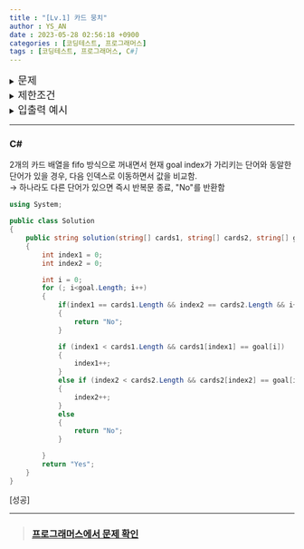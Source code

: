 ```yaml
---
title : "[Lv.1] 카드 뭉치"
author : YS_AN
date : 2023-05-28 02:56:18 +0900
categories : [코딩테스트, 프로그래머스]
tags : [코딩테스트, 프로그래머스, C#]
---
```


<details>
  <summary><font size= "4">문제</font></summary>
  
   코니는 영어 단어가 적힌 카드 뭉치 두 개를 선물로 받았습니다. 코니는 다음과 같은 규칙으로 카드에 적힌 단어들을 사용해 원하는 순서의 단어 배열을 만들 수 있는지 알고 싶습니다.
    <ul>
        <li> 원하는 카드 뭉치에서 카드를 순서대로 한 장씩 사용합니다. </li>
        <li> 한 번 사용한 카드는 다시 사용할 수 없습니다. </li>
        <li> 카드를 사용하지 않고 다음 카드로 넘어갈 수 없습니다. </li>
        <li> 기존에 주어진 카드 뭉치의 단어 순서는 바꿀 수 없습니다. </li>
    </ul>
    예를 들어 첫 번째 카드 뭉치에 순서대로 ["i", "drink", "water"], 두 번째 카드 뭉치에 순서대로 ["want", "to"]가 적혀있을 때 ["i", "want", "to", "drink", "water"] 순서의 단어 배열을 만들려고 한다면 첫 번째 카드 뭉치에서 "i"를 사용한 후 두 번째 카드 뭉치에서 "want"와 "to"를 사용하고 첫 번째 카드뭉치에 "drink"와 "water"를 차례대로 사용하면 원하는 순서의 단어 배열을 만들 수 있습니다. <br><br>
    문자열로 이루어진 배열 cards1, cards2와 원하는 단어 배열 goal이 매개변수로 주어질 때, cards1과 cards2에 적힌 단어들로 goal를 만들 있다면 "Yes"를, 만들 수 없다면 "No"를 return하는 solution 함수를 완성해주세요. <br><br>


</details>
    
<details> 
    <summary><font size= "4">제한조건</font></summary>

    <ul>
        <li> 1 ≤ cards1의 길이, cards2의 길이 ≤ 10 </li>
        <li> 1 ≤ cards1[i]의 길이, cards2[i]의 길이 ≤ 10 </li>
        <li> cards1과 cards2에는 서로 다른 단어만 존재합니다. </li>
        <li> 2 ≤ goal의 길이 ≤ cards1의 길이 + cards2의 길이 </li>
        <li> 1 ≤ goal[i]의 길이 ≤ 10 </li>
        <li> goal의 원소는 cards1과 cards2의 원소들로만 이루어져 있습니다. </li>
        <li> cards1, cards2, goal의 문자열들은 모두 알파벳 소문자로만 이루어져 있습니다. </li>
    </ul>
    
    <br>

</details>

<details>
  <summary><font size= "4">입출력 예시</font></summary>

    <table>
        <tr>
            <td>cards1</td>
	        <td>cards2</td>
            <td>goal</td>
            <td>result</td>
        </tr>
        <tr>
            <td>["i", "drink", "water"]</td>
            <td>["want", "to"]</td>
            <td>["i", "want", "to", "drink", "water"]</td>
            <td>"Yes"</td>
        </tr>
        <tr>
            <td>["i", "water", "drink"]</td>
            <td>["want", "to"]</td>
            <td>["i", "want", "to", "drink", "water"]</td>
            <td>"No"</td>
        </tr>
    </table>

</details>

---

### C#

2개의 카드 배열을 fifo 방식으로 꺼내면서 현재 goal index가 가리키는 단어와 동알한 단어가 있을 경우, 다음 인덱스로 이동하면서 값을 비교함. <br>
→ 하나라도 다른 단어가 있으면 즉시 반복문 종료, "No"를 반환함

```csharp
using System;

public class Solution
{
	public string solution(string[] cards1, string[] cards2, string[] goal)
	{
		int index1 = 0;
		int index2 = 0;

		int i = 0;
		for (; i<goal.Length; i++)
		{
			if(index1 == cards1.Length && index2 == cards2.Length && i+1 < goal.Length) 
			{
				return "No";
			}

			if (index1 < cards1.Length && cards1[index1] == goal[i])
			{
				index1++;
			}
			else if (index2 < cards2.Length && cards2[index2] == goal[i])
			{
				index2++;
			}
			else
			{
				return "No";
			}

		}
		return "Yes";
	}
}
```

[성공]

---
> ### [프로그래머스에서 문제 확인](https://school.programmers.co.kr/learn/courses/30/lessons/159994)
